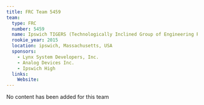 ```yaml
---
title: FRC Team 5459
team:
  type: FRC
  number: 5459
  name: Ipswich TIGERS (Technologically Inclined Group of Engineering Robotics Students)
  rookie_year: 2015
  location: ipswich, Massachusetts, USA
  sponsors:
    - Lynx System Developers, Inc.
    - Analog Devices Inc.
    - Ipswich High
  links:
    Website: 
---
```

No content has been added for this team